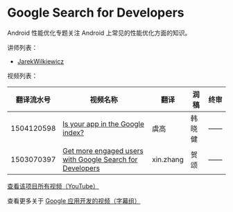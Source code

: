 # Google Search for Developers

Android 性能优化专题关注 Android 上常见的性能优化方面的知识。

讲师列表：

*   [JarekWilkiewicz](https://plus.google.com/+JarekWilkiewicz)

 
视频列表：

| 翻译流水号 | 视频名称 | 翻译 | 润稿 | 终审 |
| -- | -- | -- | -- | -- |
| 1504120598 | [Is your app in the Google index?](http://pub.gfansub.com/GoogleApps/055-Google-Search-For-Developers/1504120598-is-your-app-in-the-google-index.html)  | 虞高 | 韩晓健 | —— |
| 1503070397 | [Get more engaged users with Google Search for Developers](http://pub.gfansub.com/GoogleApps/055-Google-Search-For-Developers/1503070397-get-more-engaged-users-with-google-search-for-developers.html)  | xin.zhang | 贺颂 | —— |


[查看该项目所有视频（YouTube）](https://www.youtube.com/playlist?list=PLOU2XLYxmsIKJztQt-R87yS7ORKu3QV1k)

查看更多关于 [Google 应用开发的视频（字幕组）](http://pub.gfansub.com/GoogleApps/index.html)


